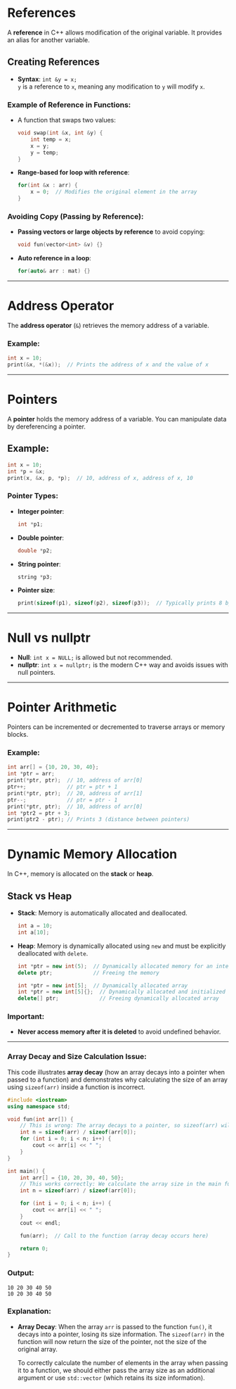 # References

A **reference** in C++ allows modification of the original variable. It provides an alias for another variable.

## Creating References
- **Syntax**: `int &y = x;`  
  `y` is a reference to `x`, meaning any modification to `y` will modify `x`.

### Example of Reference in Functions:
- A function that swaps two values:
  ```cpp
  void swap(int &x, int &y) {
      int temp = x;
      x = y;
      y = temp;
  }
  ```

- **Range-based for loop with reference**:
  ```cpp
  for(int &x : arr) {
      x = 0;  // Modifies the original element in the array
  }
  ```

### Avoiding Copy (Passing by Reference):
- **Passing vectors or large objects by reference** to avoid copying:
  ```cpp
  void fun(vector<int> &v) {}
  ```

- **Auto reference in a loop**:
  ```cpp
  for(auto& arr : mat) {}
  ```

---

# Address Operator

The **address operator** (`&`) retrieves the memory address of a variable.

### Example:
```cpp
int x = 10;
print(&x, *(&x));  // Prints the address of x and the value of x
```

---

# Pointers

A **pointer** holds the memory address of a variable. You can manipulate data by dereferencing a pointer.

## Example:
```cpp
int x = 10;
int *p = &x;
print(x, &x, p, *p);  // 10, address of x, address of x, 10
```

### Pointer Types:
- **Integer pointer**:
  ```cpp
  int *p1;
  ```
- **Double pointer**:
  ```cpp
  double *p2;
  ```
- **String pointer**:
  ```cpp
  string *p3;
  ```
- **Pointer size**:
  ```cpp
  print(sizeof(p1), sizeof(p2), sizeof(p3));  // Typically prints 8 bytes for each pointer on a 64-bit system
  ```

---

# Null vs nullptr

- **Null**: `int x = NULL;` is allowed but not recommended.
- **nullptr**: `int x = nullptr;` is the modern C++ way and avoids issues with null pointers.

---

# Pointer Arithmetic

Pointers can be incremented or decremented to traverse arrays or memory blocks.

### Example:
```cpp
int arr[] = {10, 20, 30, 40};
int *ptr = arr;
print(*ptr, ptr);  // 10, address of arr[0]
ptr++;             // ptr = ptr + 1
print(*ptr, ptr);  // 20, address of arr[1]
ptr--;             // ptr = ptr - 1
print(*ptr, ptr);  // 10, address of arr[0]
int *ptr2 = ptr + 3;
print(ptr2 - ptr); // Prints 3 (distance between pointers)
```

---

# Dynamic Memory Allocation

In C++, memory is allocated on the **stack** or **heap**.

## Stack vs Heap

- **Stack**: Memory is automatically allocated and deallocated.
  ```cpp
  int a = 10;
  int a[10];
  ```

- **Heap**: Memory is dynamically allocated using `new` and must be explicitly deallocated with `delete`.
  ```cpp
  int *ptr = new int(5);  // Dynamically allocated memory for an integer
  delete ptr;             // Freeing the memory

  int *ptr = new int[5];  // Dynamically allocated array
  int *ptr = new int[5]{};  // Dynamically allocated and initialized array
  delete[] ptr;             // Freeing dynamically allocated array
  ```

### Important:
- **Never access memory after it is deleted** to avoid undefined behavior.

---

### Array Decay and Size Calculation Issue:

This code illustrates **array decay** (how an array decays into a pointer when passed to a function) and demonstrates why calculating the size of an array using `sizeof(arr)` inside a function is incorrect.

```cpp
#include <iostream>
using namespace std;

void fun(int arr[]) {
    // This is wrong: The array decays to a pointer, so sizeof(arr) will give the size of the pointer, not the array size
    int n = sizeof(arr) / sizeof(arr[0]);
    for (int i = 0; i < n; i++) {
        cout << arr[i] << " ";
    }
}

int main() {
    int arr[] = {10, 20, 30, 40, 50};
    // This works correctly: We calculate the array size in the main function
    int n = sizeof(arr) / sizeof(arr[0]);

    for (int i = 0; i < n; i++) {
        cout << arr[i] << " ";
    }
    cout << endl;

    fun(arr);  // Call to the function (array decay occurs here)

    return 0;
}
```

### Output:
```
10 20 30 40 50
10 20 30 40 50
```

### Explanation:
- **Array Decay**: When the array `arr` is passed to the function `fun()`, it decays into a pointer, losing its size information. The `sizeof(arr)` in the function will now return the size of the pointer, not the size of the original array.
  
  To correctly calculate the number of elements in the array when passing it to a function, we should either pass the array size as an additional argument or use `std::vector` (which retains its size information).
  
